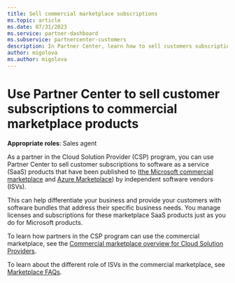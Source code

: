 ```yaml
---
title: Sell commercial marketplace subscriptions
ms.topic: article
ms.date: 07/31/2023
ms.service: partner-dashboard
ms.subservice: partnercenter-customers
description: In Partner Center, learn how to sell customers subscriptions to SaaS products published to the commercial marketplace by independent software vendors (ISVs).
author: migolova
ms.author: migolova
---
```


# Use Partner Center to sell customer subscriptions to commercial marketplace products

**Appropriate roles**: Sales agent

As a partner in the Cloud Solution Provider (CSP) program, you can use Partner Center to sell customer subscriptions to software as a service (SaaS) products that have been published to ([the Microsoft commercial marketplace](https://appsource.microsoft.com/) and [Azure Marketplace](https://azuremarketplace.microsoft.com/)) by independent software vendors (ISVs).

This can help differentiate your business and provide your customers with software bundles that address their specific business needs. You manage licenses and subscriptions for these marketplace SaaS products just as you do for Microsoft products.

To learn how partners in the CSP program can use the commercial marketplace, see the [Commercial marketplace overview for Cloud Solution Providers](csp-commercial-marketplace-overview.md).

To learn about the different role of ISVs in the commercial marketplace, see [Marketplace FAQs](/azure/marketplace/marketplace-faq-publisher-guide).

